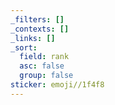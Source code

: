 ```yaml
---
_filters: []
_contexts: []
_links: []
_sort:
  field: rank
  asc: false
  group: false
sticker: emoji//1f4f8
---
```

